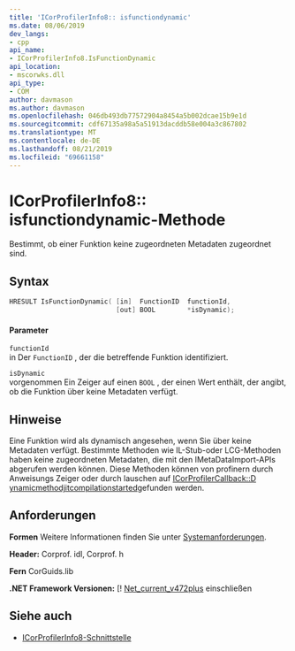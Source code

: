 ```yaml
---
title: 'ICorProfilerInfo8:: isfunctiondynamic'
ms.date: 08/06/2019
dev_langs:
- cpp
api_name:
- ICorProfilerInfo8.IsFunctionDynamic
api_location:
- mscorwks.dll
api_type:
- COM
author: davmason
ms.author: davmason
ms.openlocfilehash: 046db493db77572904a8454a5b002dcae15b9e1d
ms.sourcegitcommit: cdf67135a98a5a51913dacddb58e004a3c867802
ms.translationtype: MT
ms.contentlocale: de-DE
ms.lasthandoff: 08/21/2019
ms.locfileid: "69661158"
---
```

# <a name="icorprofilerinfo8isfunctiondynamic-method"></a>ICorProfilerInfo8:: isfunctiondynamic-Methode

Bestimmt, ob einer Funktion keine zugeordneten Metadaten zugeordnet sind.

## <a name="syntax"></a>Syntax

```cpp
HRESULT IsFunctionDynamic( [in]  FunctionID  functionId,
                           [out] BOOL        *isDynamic);
```

#### <a name="parameters"></a>Parameter

`functionId` \
in  Der `FunctionID` , der die betreffende Funktion identifiziert.

`isDynamic` \
vorgenommen Ein Zeiger auf einen `BOOL` , der einen Wert enthält, der angibt, ob die Funktion über keine Metadaten verfügt.

## <a name="remarks"></a>Hinweise

Eine Funktion wird als dynamisch angesehen, wenn Sie über keine Metadaten verfügt. Bestimmte Methoden wie IL-Stub-oder LCG-Methoden haben keine zugeordneten Metadaten, die mit den IMetaDataImport-APIs abgerufen werden können. Diese Methoden können von profinern durch Anweisungs Zeiger oder durch lauschen auf [ICorProfilerCallback::D ynamicmethodjitcompilationstarted](../../../../docs/framework/unmanaged-api/profiling/icorprofilercallback8-dynamicmethodjitcompilationstarted-method.md)gefunden werden.

## <a name="requirements"></a>Anforderungen

**Formen** Weitere Informationen finden Sie unter [Systemanforderungen](../../../../docs/framework/get-started/system-requirements.md).

**Header:** Corprof. idl, Corprof. h

**Fern** CorGuids.lib

**.NET Framework Versionen:** [! [Net_current_v472plus](../../../../includes/net-current-v472plus.md) einschließen

## <a name="see-also"></a>Siehe auch

- [ICorProfilerInfo8-Schnittstelle](../../../../docs/framework/unmanaged-api/profiling/icorprofilerinfo8-interface.md)
